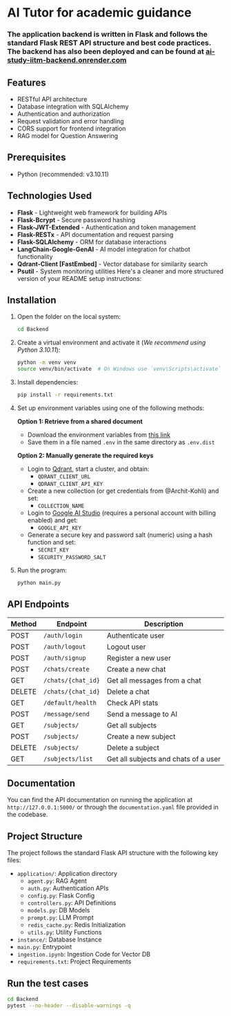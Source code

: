 # AI Tutor for academic guidance

### The application backend is written in Flask and follows the standard Flask REST API structure and best code practices. The backend has also been deployed and can be found at [ai-study-iitm-backend.onrender.com](https://ai-tutor-iitm-backend.onrender.com)

## Features
- RESTful API architecture
- Database integration with SQLAlchemy
- Authentication and authorization
- Request validation and error handling
- CORS support for frontend integration
- RAG model for Question Answering

## Prerequisites
- Python (recommended: v3.10.11)

## Technologies Used
- **Flask** - Lightweight web framework for building APIs
- **Flask-Bcrypt** - Secure password hashing
- **Flask-JWT-Extended** - Authentication and token management
- **Flask-RESTx** - API documentation and request parsing
- **Flask-SQLAlchemy** - ORM for database interactions
- **LangChain-Google-GenAI** - AI model integration for chatbot functionality
- **Qdrant-Client [FastEmbed]** - Vector database for similarity search
- **Psutil** - System monitoring utilities
Here's a cleaner and more structured version of your README setup instructions:  

## Installation
1. Open the folder on the local system:
   ```sh
   cd Backend
   ```
2. Create a virtual environment and activate it (_We recommend using Python 3.10.11_):
   ```sh
   python -m venv venv
   source venv/bin/activate  # On Windows use `venv\Scripts\activate`
   ```
3. Install dependencies:
   ```sh
   pip install -r requirements.txt
   ```
4. Set up environment variables using one of the following methods:

   **Option 1: Retrieve from a shared document**  
   - Download the environment variables from [this link](https://docs.google.com/document/d/12lkPKbjwtNIgZAGyzB-CguNvvUAEZhqAYi_FL9vPo6o/edit?usp=sharing)  
   - Save them in a file named `.env` in the same directory as `.env.dist`

   **Option 2: Manually generate the required keys**  
   - Login to [Qdrant](https://qdrant.tech/), start a cluster, and obtain:  
     - `QDRANT_CLIENT_URL`  
     - `QDRANT_CLIENT_API_KEY`  
   - Create a new collection (or get credentials from @Archit-Kohli) and set:  
     - `COLLECTION_NAME`  
   - Login to [Google AI Studio](https://aistudio.google.com/welcome) (requires a personal account with billing enabled) and get:  
     - `GOOGLE_API_KEY`  
   - Generate a secure key and password salt (numeric) using a hash function and set:  
     - `SECRET_KEY`  
     - `SECURITY_PASSWORD_SALT`  

5. Run the program:
   ```sh
   python main.py
   ```

## API Endpoints
| Method | Endpoint | Description |
|--------|----------|-------------|
| POST | `/auth/login` | Authenticate user |
| POST | `/auth/logout` | Logout user |
| POST | `/auth/signup` | Register a new user |
| POST | `/chats/create` | Create a new chat |
| GET | `/chats/{chat_id}` | Get all messages from a chat |
| DELETE | `/chats/{chat_id}` | Delete a chat |
| GET | `/default/health` | Check API stats |
| POST | `/message/send` | Send a message to AI |
| GET | `/subjects/` | Get all subjects |
| POST | `/subjects/` | Create a new subject |
| DELETE | `/subjects/` | Delete a subject |
| GET | `/subjects/list` | Get all subjects and chats of a user |

## Documentation
You can find the API documentation on running the application at `http://127.0.0.1:5000/` or through the `documentation.yaml` file provided in the codebase.

## Project Structure

The project follows the standard Flask API structure with the following key files:

- `application/`: Application directory
  - `agent.py`: RAG Agent
  - `auth.py`: Authentication APIs
  - `config.py`: Flask Config
  - `controllers.py`: API Definitions
  - `models.py`: DB Models
  - `prompt.py`: LLM Prompt
  - `redis_cache.py`: Redis Initialization
  - `utils.py`: Utility Functions
- `instance/`: Database Instance
- `main.py`: Entrypoint
- `ingestion.ipynb`: Ingestion Code for Vector DB
- `requirements.txt`: Project Requirements

## Run the test cases
   ```sh
   cd Backend
   pytest --no-header --disable-warnings -q
   ```